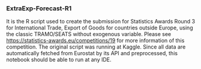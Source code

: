 ### ExtraExp-Forecast-R1

It is the R script used to create the submission for Statistics Awards Round 3 for International Trade, Export of Goods for countries outside Europe, using the classic TRAMO/SEATS without exogenous variable. Please see https://statistics-awards.eu/competitions/19 for more information of this competition. The original script was running at Kaggle. Since all data are automatically fetched from Eurostat by its API and preprocessed, this notebook should be able to run at any IDE.
